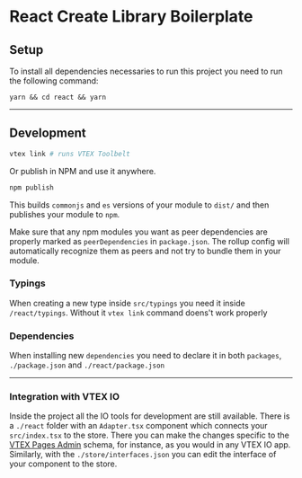 # React Create Library Boilerplate

## Setup

To install all dependencies necessaries to run this project you need to run the following command: 

`yarn && cd react && yarn`

---

## Development

```bash
vtex link # runs VTEX Toolbelt
```

Or publish in NPM and use it anywhere.

```bash
npm publish
```

This builds `commonjs` and `es` versions of your module to `dist/` and then publishes your module to `npm`.

Make sure that any npm modules you want as peer dependencies are properly marked as `peerDependencies` in `package.json`. The rollup config will automatically recognize them as peers and not try to bundle them in your module.

### Typings

When creating a new type inside `src/typings` you need it inside `/react/typings`. Without it `vtex link` command doens't work properly

### Dependencies

When installing new `dependencies` you need to declare it in both `packages`, `./package.json` and `./react/package.json`

---

### Integration with VTEX IO
Inside the project all the IO tools for development are still available. There is a `./react` folder with an `Adapter.tsx` component which connects your `src/index.tsx` to the store. There you can make the changes specific to the [VTEX Pages Admin](https://vtex.io/docs/app/vtex.admin-pages@4.26.0/) schema, for instance, as you would in any VTEX IO app. Similarly, with the `./store/interfaces.json` you can edit the interface of your component to the store.
